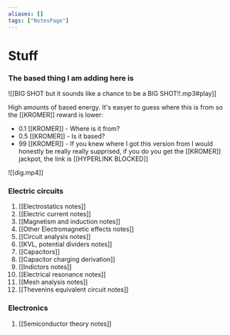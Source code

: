 ```yaml
---
aliases: []
tags: ["NotesPage"]
---
```

# Stuff
### The based thing I am adding here is

![[BIG SHOT but it sounds like a chance to be a BIG SHOT!!.mp3#play]]

High amounts of based energy. It's easyer to guess where this is from so the \[\[KROMER\]\] reward is lower:
- 0.1 \[\[KROMER\]\] - Where is it from?
- 0.5 \[\[KROMER\]\] - Is it based?
- 99 \[\[KROMER\]\] - If you knew where I got this version from I would honestly be really really supprised, if you do you get the \[\[KROMER\]\] jackpot, the link is \[\[HYPERLINK BLOCKED\]\] 

![[dig.mp4]]

### Electric circuits
1) [[Electrostatics notes]]
2) [[Electric current notes]]
3) [[Magnetism and induction notes]]
4) [[Other Electromagnetic effects notes]]
5) [[Circuit analysis notes]]
6) [[KVL, potential dividers notes]]
7) [[Capacitors]]
8) [[Capacitor charging derivation]]
9) [[Indictors notes]]
10) [[Electrical resonance notes]]
11) [[Mesh analysis notes]]
12) [[Thevenins equivalent circuit notes]]

### Electronics
1) [[Semiconductor theory notes]]
